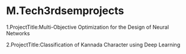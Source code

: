 # M.Tech3rdsemprojects
1.ProjectTitle:Multi-Objective Optimization for the Design of Neural Networks

2.ProjectTitle:Classification of Kannada Character using Deep Learning

